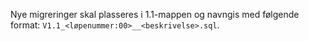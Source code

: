 Nye migreringer skal plasseres i 1.1-mappen og navngis med følgende format: `V1.1_<løpenummer:00>__<beskrivelse>.sql`.
